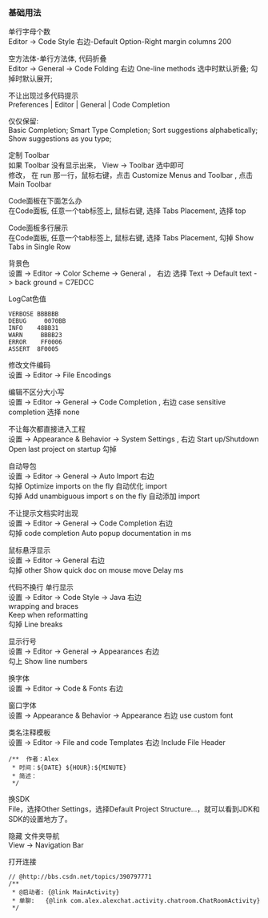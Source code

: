 ### 基础用法  

单行字母个数  
Editor -> Code Style 右边-Default Option-Right margin columns 200  

空方法体-单行方法体, 代码折叠  
Editor -> General -> Code Folding 右边 One-line methods 选中时默认折叠; 勾掉时默认展开;  

不让出现过多代码提示   
Preferences | Editor | General | Code Completion  

仅仅保留:    
Basic Completion; Smart Type Completion; 
Sort suggestions alphabetically;  
Show suggestions as you type;  



 
定制 Toolbar  
如果 Toolbar 没有显示出来， View -> Toolbar  选中即可  
修改， 在 run 那一行，鼠标右键，点击 Customize Menus and Toolbar ,  点击 Main Toolbar  


Code面板在下面怎么办  
在Code面板, 任意一个tab标签上, 鼠标右键, 选择 Tabs Placement, 选择 top   

Code面板多行展示  
在Code面板, 任意一个tab标签上, 鼠标右键, 选择 Tabs Placement, 勾掉 Show Tabs in Single Row   

背景色  
设置 -> Editor -> Color Scheme -> General ， 右边 选择 Text -> Default text -> back ground  =  C7EDCC  

LogCat色值
```
VERBOSE	BBBBBB
DEBUG	  0070BB
INFO	48BB31
WARN	 BBBB23
ERROR	 FF0006
ASSERT	8F0005  
```

修改文件编码  
设置 -> Editor -> File Encodings  


编辑不区分大小写  
设置 -> Editor -> General -> Code Completion , 右边 case sensitive completion 选择 none  


不让每次都直接进入工程  
设置 -> Appearance & Behavior -> System Settings , 右边 Start up/Shutdown  Open last project on startup  勾掉  


自动导包  
设置 -> Editor -> General -> Auto Import 右边  
勾掉  Optimize imports on the fly  自动优化 import     
勾掉  Add unambiguous import s on the fly  自动添加 import   


不让提示文档实时出现  
设置 -> Editor -> General -> Code Completion 右边  
勾掉  code completion Auto popup documentation in ms   


鼠标悬浮显示  
设置 -> Editor -> General 右边  
勾掉  other  Show quick doc on mouse move Delay ms    


代码不换行 单行显示  
设置 -> Editor -> Code Style -> Java 右边  
wrapping and  braces  
Keep when reformatting  
勾掉  Line breaks  


显示行号  
设置 -> Editor -> General -> Appearances  右边      
勾上  Show line numbers    

换字体  
设置 -> Editor -> Code & Fonts 右边  

窗口字体  
设置 -> Appearance & Behavior -> Appearance  右边 use custom font 


类名注释模板  
设置 -> Editor -> File and code Templates  右边  Include  File  Header  
```
/**  作者：Alex  
 * 时间：${DATE} ${HOUR}:${MINUTE}  
 * 简述：  
 */    
```

换SDK  
File，选择Other Settings，选择Default Project Structure...，就可以看到JDK和SDK的设置地方了。    


隐藏 文件夹导航  
View  ->  Navigation Bar  

打开连接  
```
// @http://bbs.csdn.net/topics/390797771
/**
 * @启动者: {@link MainActivity}
 * 单聊:   {@link com.alex.alexchat.activity.chatroom.ChatRoomActivity}
 */
```

